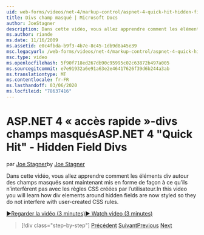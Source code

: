 ```yaml
---
uid: web-forms/videos/net-4/markup-control/aspnet-4-quick-hit-hidden-field-divs
title: Divs champ masqué | Microsoft Docs
author: JoeStagner
description: Dans cette vidéo, vous allez apprendre comment les éléments div autour des champs masqués sont maintenant mis en forme de façon à ce qu’ils n’interfèrent pas avec les règles CSS créées par l’utilisateur.
ms.author: riande
ms.date: 11/16/2009
ms.assetid: e0c4fbda-b9f3-4b7e-8c45-1db9d8a45e39
msc.legacyurl: /web-forms/videos/net-4/markup-control/aspnet-4-quick-hit-hidden-field-divs
msc.type: video
ms.openlocfilehash: 5f90f718ed267db90c95995c02c63872b497a005
ms.sourcegitcommit: e7e91932a6e91a63e2e46417626f39d6b244a3ab
ms.translationtype: MT
ms.contentlocale: fr-FR
ms.lasthandoff: 03/06/2020
ms.locfileid: "78637416"
---
```

# <a name="aspnet-4-quick-hit---hidden-field-divs"></a><span data-ttu-id="68a9e-103">ASP.NET 4 « accès rapide »-divs champs masqués</span><span class="sxs-lookup"><span data-stu-id="68a9e-103">ASP.NET 4 "Quick Hit" - Hidden Field Divs</span></span>

<span data-ttu-id="68a9e-104">par [Joe Stagner](https://github.com/JoeStagner)</span><span class="sxs-lookup"><span data-stu-id="68a9e-104">by [Joe Stagner](https://github.com/JoeStagner)</span></span>

<span data-ttu-id="68a9e-105">Dans cette vidéo, vous allez apprendre comment les éléments div autour des champs masqués sont maintenant mis en forme de façon à ce qu’ils n’interfèrent pas avec les règles CSS créées par l’utilisateur.</span><span class="sxs-lookup"><span data-stu-id="68a9e-105">In this video you will learn how div elements around hidden fields are now styled so they do not interfere with user-created CSS rules.</span></span>

[<span data-ttu-id="68a9e-106">&#9654;Regarder la vidéo (3 minutes)</span><span class="sxs-lookup"><span data-stu-id="68a9e-106">&#9654; Watch video (3 minutes)</span></span>](https://channel9.msdn.com/Blogs/ASP-NET-Site-Videos/aspnet-4-quick-hit-hidden-field-divs)

> [!div class="step-by-step"]
> <span data-ttu-id="68a9e-107">[Précédent](aspnet-4-quick-hit-tableless-menu-control.md)
> [Suivant](aspnet-4-quick-hit-disabled-control-styling.md)</span><span class="sxs-lookup"><span data-stu-id="68a9e-107">[Previous](aspnet-4-quick-hit-tableless-menu-control.md)
[Next](aspnet-4-quick-hit-disabled-control-styling.md)</span></span>
